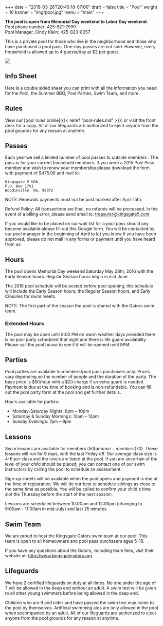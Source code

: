 +++
date = "2016-03-26T20:49:18-07:00"
draft = false
title = "Pool"
weight = 10
banner = "img/pool.jpg"
menu = "main"
+++

<div class="alert alert-info" role="alert">
<strong>The pool is open from Memorial Day weekend to Labor Day weekend.</strong><br />
Pool phone number: 425-821-7999<br />
Pool Manager, Cindy Klein: 425-823-8357<br />
</div>

This is a private pool for those who live in the neighborhood and those who have purchased a pool pass. One-day passes are not sold. However, every household is allowed up to 4 guests/day at $2 per guest.
 
[<img src="../img/poolinfo-thumb.png" class="content-thumbnail" />](../pdf/poolinfo.pdf)
## Info Sheet

Here is a double sided sheet you can print with all the information you need for the Pool, the Summer BBQ, Pool Parties, Swim Team, and more.
 
## Rules

View our [pool rules online]({{< relref "pool-rules.md" >}}) or visit the front desk for a copy. All of our lifeguards are authorized to eject anyone from the pool grounds for any reason at anytime.
 
## Passes

Each year we sell a limited number of pool passes to outside members . The pass is for your current household members. If you were a 2015 Pool Pass member and wish to renew your membership please download the form with payment of $475.00 and mail to:
 
    Kingsgate V HOA
    P.O. Box 1791
    Woodinville  Wa. 98072
 
NOTE: Renewals payments must not be post marked after April 15th. 
 
Refund Policy: All transactions are final, no refunds will be processed. In the event of a billing error, please send email to: [treasurer@kingsgate5.com](mailto:treasurer@kingsgate5.com)
 
If you would like to be placed on our wait list for a pool pass should any become available please fill out this Google form. You will be contacted by our pool manager in the beginning of April to let you know if you have been approved, please do not mail in any forms or payment until you have heard from us.
 
## Hours
 
The pool opens Memorial Day weekend Saturday May 28th, 2016 with the Early Season hours. Regular Season hours begin in mid June.
 
The 2016 pool schedule will be posted before pool opening, this schedule will include the Early Season hours, the Regular Season hours, and Early Closures for swim meets.
 
NOTE: The first part of the season the pool is shared with the Gators swim team.
 
### Extended Hours
The pool may be open until 9:00 PM on warm weather days provided there is no pool party scheduled that night and there is life guard availability.  Please call the pool house to see if it will be opened until 9PM.
 
## Parties

Pool parties are available to members/pool pass purchasers only. Prices vary depending on the number of people and the duration of the party. The base price is $50/hour with a $20 charge if an extra guard is needed. Payment is due at the time of booking and is non-refundable. You can fill out the pool party form at the pool and get further details.

Hours available for parties:

- Monday-Saturday Nights: 8pm – 10pm
- Saturday & Sunday Mornings: 10am – 12pm
- Sunday Evenings: 7pm – 9pm
 
## Lessons

Swim lessons are available for members ($50) and non-members ($70). These lessons will run for 9 days, with the last Friday off.  Our average class size is 4-6 per class and the levels are listed at the pool.  If you are uncertain of the level of your child should be placed, you can contact one of our swim instructors by calling the pool to schedule an assessment.
 
Sign-up sheets will be available when the pool opens and payment is due at the time of registration.  We will do our best to schedule siblings as close to the same time as possible.  You will be called to confirm your child's time slot the Thursday before the start of the next session.
 
Lessons are scheduled between 10:00am and 12:00pm (changing to 9:00am - 11:00am in mid-July) and last 25 minutes.
 
## Swim Team

We are proud to host the Kingsgate Gators swim team at our pool!  This team is open to all homeowners and pool pass purchasers ages 5-18.
 
If you have any questions about the Gators, including team fees, visit their website at:
http://www.kingsgategators.org.
 
## Lifeguards

We have 2 certified lifeguards on duty at all times.  No one under the age of 7 will be allowed in the deep end without an adult.  A swim test will be given to all other young swimmers before being allowed in the deep end.
 
Children who are 9 and older and have passed the swim test may come to the pool by themselves.  Artificial swimming aids are only allowed in the pool when accompanied by an adult. All of our lifeguards are authorized to eject anyone from the pool grounds for any reason at anytime. 
 


